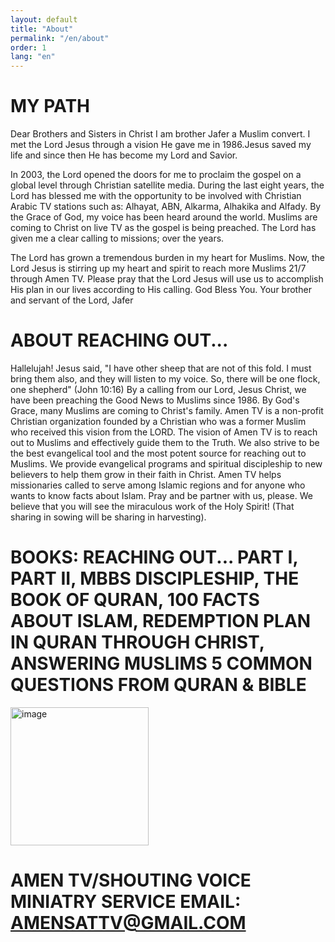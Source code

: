 ```yaml
---
layout: default
title: "About"
permalink: "/en/about"
order: 1
lang: "en"
---
```


# MY PATH

Dear Brothers and Sisters in Christ I am brother Jafer a Muslim convert. I met the Lord Jesus through a vision He gave me in 1986.Jesus saved my life and since then He has become my Lord and Savior.

In 2003, the Lord opened the doors for me to proclaim the gospel on a global level through Christian satellite media. During the last eight years, the Lord has blessed me with the opportunity to be involved with Christian Arabic TV stations such as: Alhayat, ABN, Alkarma, Alhakika and Alfady. By the Grace of God, my voice has been heard around the world. Muslims are coming to Christ on live TV as the gospel is being preached. The Lord has given me a clear calling to missions; over the years.

The Lord has grown a tremendous burden in my heart for Muslims. Now, the Lord Jesus is stirring up my heart and spirit to reach more Muslims 21/7 through Amen TV. Please pray that the Lord Jesus will use us to accomplish His plan in our lives according to His calling. God Bless You. Your brother and servant of the Lord, Jafer

# ABOUT REACHING OUT...

Hallelujah! Jesus said, "I have other sheep that are not of this fold. I must bring them also, and they will listen to my voice. So, there will be one flock, one shepherd" (John 10:16) By a calling from our Lord, Jesus Christ, we have been preaching the Good News to Muslims since 1986. By God's Grace, many Muslims are coming to Christ's family. Amen TV is a non-profit Christian organization founded by a Christian who was a former Muslim who received this vision from the LORD. The vision of Amen TV is to reach out to Muslims and effectively guide them to the Truth. We also strive to be the best evangelical tool and the most potent source for reaching out to Muslims. We provide evangelical programs and spiritual discipleship to new believers to help them grow in their faith in Christ. Amen TV helps missionaries called to serve among Islamic regions and for anyone who wants to know facts about Islam. Pray and be partner with us, please. We believe that you will see the miraculous work of the Holy Spirit! (That sharing in sowing will be sharing in harvesting).

# BOOKS: REACHING OUT... PART I, PART II, MBBS DISCIPLESHIP, THE BOOK OF QURAN, 100 FACTS ABOUT ISLAM, REDEMPTION PLAN IN QURAN THROUGH CHRIST, ANSWERING MUSLIMS 5 COMMON QUESTIONS FROM QURAN & BIBLE
<img width="221" alt="image" src="https://user-images.githubusercontent.com/116606482/210141317-25e985ab-5681-4ed5-8905-c93b4ffd0914.png">

# AMEN TV/SHOUTING VOICE MINIATRY SERVICE EMAIL: AMENSATTV@GMAIL.COM
